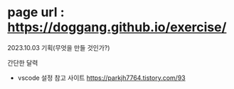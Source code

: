 # page url : https://doggang.github.io/exercise/

2023.10.03 기획(무엇을 만들 것인가?)

간단한 달력

- vscode 설정 참고 사이트 https://parkjh7764.tistory.com/93
